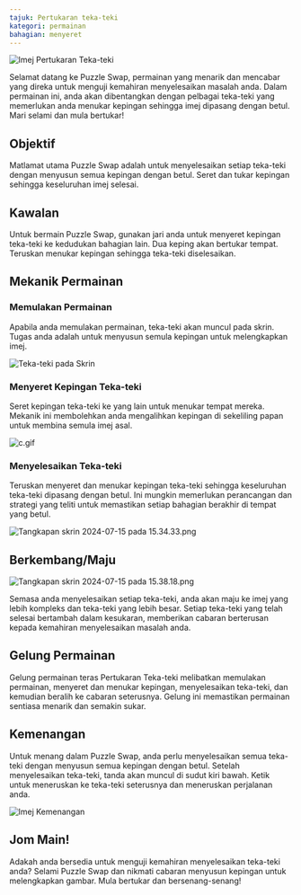 ```yaml
---
tajuk: Pertukaran teka-teki
kategori: permainan
bahagian: menyeret
---
```

![Imej Pertukaran Teka-teki](https://help.Studycat.com/hc/article_attachments/34916594979097)


Selamat datang ke Puzzle Swap, permainan yang menarik dan mencabar yang direka untuk menguji kemahiran menyelesaikan masalah anda. Dalam permainan ini, anda akan dibentangkan dengan pelbagai teka-teki yang memerlukan anda menukar kepingan sehingga imej dipasang dengan betul. Mari selami dan mula bertukar!


## Objektif


Matlamat utama Puzzle Swap adalah untuk menyelesaikan setiap teka-teki dengan menyusun semua kepingan dengan betul. Seret dan tukar kepingan sehingga keseluruhan imej selesai.


## Kawalan


Untuk bermain Puzzle Swap, gunakan jari anda untuk menyeret kepingan teka-teki ke kedudukan bahagian lain. Dua keping akan bertukar tempat. Teruskan menukar kepingan sehingga teka-teki diselesaikan.


## Mekanik Permainan


### Memulakan Permainan


Apabila anda memulakan permainan, teka-teki akan muncul pada skrin. Tugas anda adalah untuk menyusun semula kepingan untuk melengkapkan imej.


![Teka-teki pada Skrin](https://help.Studycat.com/hc/article_attachments/34916594979097)


### Menyeret Kepingan Teka-teki


Seret kepingan teka-teki ke yang lain untuk menukar tempat mereka. Mekanik ini membolehkan anda mengalihkan kepingan di sekeliling papan untuk membina semula imej asal.


![c.gif](https://help.Studycat.com/hc/article_attachments/35085383360281)


### Menyelesaikan Teka-teki


Teruskan menyeret dan menukar kepingan teka-teki sehingga keseluruhan teka-teki dipasang dengan betul. Ini mungkin memerlukan perancangan dan strategi yang teliti untuk memastikan setiap bahagian berakhir di tempat yang betul.


![Tangkapan skrin 2024-07-15 pada 15.34.33.png](https://help.Studycat.com/hc/article_attachments/35085383392153)


## Berkembang/Maju


![Tangkapan skrin 2024-07-15 pada 15.38.18.png](https://help.Studycat.com/hc/article_attachments/35085383395993)


Semasa anda menyelesaikan setiap teka-teki, anda akan maju ke imej yang lebih kompleks dan teka-teki yang lebih besar. Setiap teka-teki yang telah selesai bertambah dalam kesukaran, memberikan cabaran berterusan kepada kemahiran menyelesaikan masalah anda.


## Gelung Permainan


Gelung permainan teras Pertukaran Teka-teki melibatkan memulakan permainan, menyeret dan menukar kepingan, menyelesaikan teka-teki, dan kemudian beralih ke cabaran seterusnya. Gelung ini memastikan permainan sentiasa menarik dan semakin sukar.


## Kemenangan


Untuk menang dalam Puzzle Swap, anda perlu menyelesaikan semua teka-teki dengan menyusun semua kepingan dengan betul. Setelah menyelesaikan teka-teki, tanda akan muncul di sudut kiri bawah. Ketik untuk meneruskan ke teka-teki seterusnya dan meneruskan perjalanan anda.


![Imej Kemenangan](https://help.Studycat.com/hc/article_attachments/34916594984473)


## Jom Main!


Adakah anda bersedia untuk menguji kemahiran menyelesaikan teka-teki anda? Selami Puzzle Swap dan nikmati cabaran menyusun kepingan untuk melengkapkan gambar. Mula bertukar dan bersenang-senang!